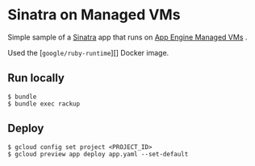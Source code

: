 # Sinatra on Managed VMs

Simple sample of a [Sinatra][] app that runs on [App Engine Managed VMs][] .

Used the [`google/ruby-runtime`][] Docker image.

## Run locally

    $ bundle
    $ bundle exec rackup

## Deploy

    $ gcloud config set project <PROJECT_ID>
    $ gcloud preview app deploy app.yaml --set-default

[Sinatra]: http://www.sinatrarb.com/
[App Engine Managed VMs]: https://cloud.google.com/appengine/docs/managed-vms/
[google/ruby-runtime]: https://registry.hub.docker.com/u/google/ruby-runtime/
